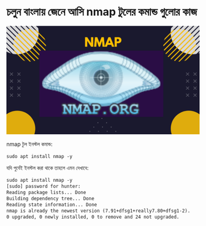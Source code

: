 # চলুন বাংলায় জেনে আসি nmap টুলের কমান্ড গুলোর কাজ

![nmap](images/nmap.png)

nmap টুল ইনস্টল কমান্ড:<br/>

    sudo apt install nmap -y


যদি পুর্বেই ইনস্টল করা থাকে তাহলে এমন দেখাবে:

```
sudo apt install nmap -y
[sudo] password for hunter: 
Reading package lists... Done
Building dependency tree... Done
Reading state information... Done
nmap is already the newest version (7.91+dfsg1+really7.80+dfsg1-2).
0 upgraded, 0 newly installed, 0 to remove and 24 not upgraded.
```